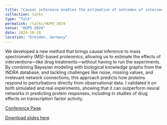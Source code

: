 ```yaml
---
title: "Causal inference enables the estimation of outcomes of interventions from observational mass spectrometry (MS)-based proteomics experiments"
collection: talks
type: "Talk"
permalink: /talks/HUPO_2024
venue: "HUPO 2024"
date: 2024-10-20
location: "Dresden, Germany"
---
```


We developed a new method that brings causal inference to mass spectrometry (MS)-based proteomics, allowing us to estimate the effects of interventions—like drug treatments—without having to run the experiments. By combining Bayesian modeling with biological knowledge graphs from the INDRA database, and tackling challenges like noise, missing values, and irrelevant network connections, this approach predicts how proteins respond to perturbations directly from observational data. I validated it on both simulated and real experiments, showing that it can outperform neural networks in predicting protein responses, including in studies of drug effects on transcription factor activity.

[Conference Page](https://2024.hupo.org/)

[Download slides here](http://devonjkohler.github.io/files/HUPO24_Presentation.pdf)
